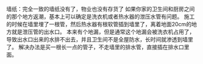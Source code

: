 墙纸：完全一致的墙纸没有了，物业也没有存货了
如果你家的卫生间和厨房之间的那个地方返潮，基本上可以确定是洗衣机或者热水器的泄压水管有问题。
施工的时候在墙里埋了一根管，然后热水器有根软管插到墙里了，离着地面20cm的地方就是泄压管的出水口。
本来有个地漏，但是通常这个地漏会被洗衣机占用了，导致出水口出来的水排不出去，并且卫生间不是全屋防水，长时间就渗透到墙里了。
解决办法是买一根长一点的管子，不走墙里的排水管，直接插在排水口里面。

